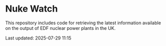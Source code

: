 # Nuke Watch

This repository includes code for retrieving the latest information available on the output of EDF nuclear power plants in the UK.

Last updated: 2025-07-29 11:15